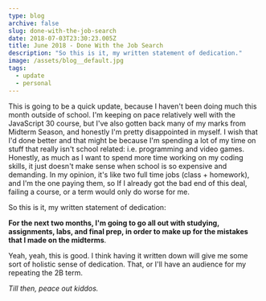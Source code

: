 ```yaml
---
type: blog
archive: false
slug: done-with-the-job-search
date: 2018-07-03T23:30:23.005Z
title: June 2018 - Done With the Job Search
description: "So this is it, my written statement of dedication."
image: /assets/blog__default.jpg
tags:
  - update
  - personal
---
```


This is going to be a quick update, because I haven't been doing much this month outside of school. I'm keeping on pace relatively well with the JavaScript 30 course, but I've also gotten back many of my marks from Midterm Season, and honestly I'm pretty disappointed in myself. I wish that I'd done better and that might be because I'm spending a lot of my time on stuff that really isn't school related: i.e. programming and video games. Honestly, as much as I want to spend more time working on my coding skills, it just doesn't make sense when school is so expensive and demanding. In my opinion, it's like two full time jobs (class + homework), and I'm the one paying them, so If I already got the bad end of this deal, failing a course, or a term would only do worse for me.

So this is it, my written statement of dedication:

**For the next two months, I'm going to go all out with studying, assignments, labs, and final prep, in order to make up for the mistakes that I made on the midterms**.

Yeah, yeah, this is good. I think having it written down will give me some sort of holistic sense of dedication.
That, or I'll have an audience for my repeating the 2B term.

_Till then, peace out kiddos._

